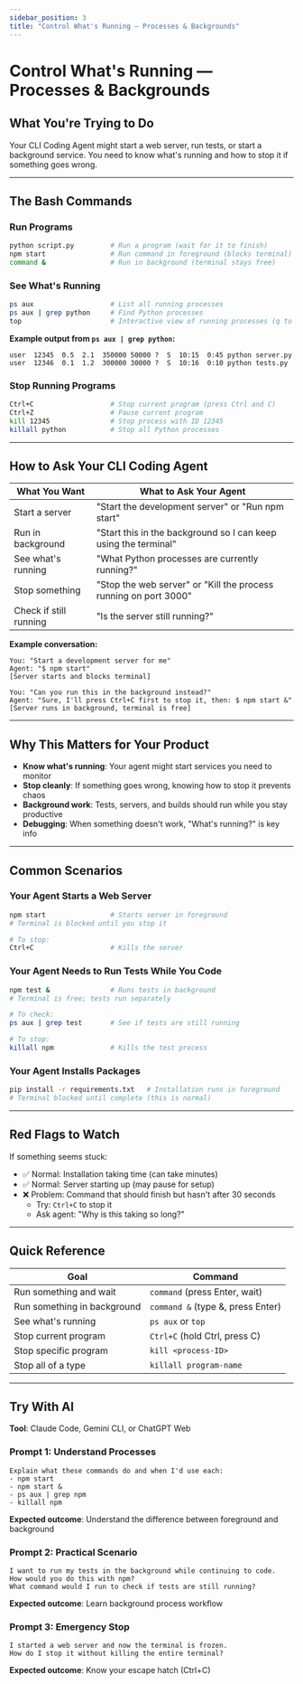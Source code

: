 ```yaml
---
sidebar_position: 3
title: "Control What's Running — Processes & Backgrounds"
---
```


# Control What's Running — Processes & Backgrounds

## What You're Trying to Do

Your CLI Coding Agent might start a web server, run tests, or start a background service. You need to know what's running and how to stop it if something goes wrong.

---

## The Bash Commands

### Run Programs
```bash
python script.py         # Run a program (wait for it to finish)
npm start                # Run command in foreground (blocks terminal)
command &                # Run in background (terminal stays free)
```

### See What's Running
```bash
ps aux                   # List all running processes
ps aux | grep python     # Find Python processes
top                      # Interactive view of running processes (q to quit)
```

**Example output from `ps aux | grep python`:**
```
user  12345  0.5  2.1  350000 50000 ?  S  10:15  0:45 python server.py
user  12346  0.1  1.2  300000 30000 ?  S  10:16  0:10 python tests.py
```

### Stop Running Programs
```bash
Ctrl+C                   # Stop current program (press Ctrl and C)
Ctrl+Z                   # Pause current program
kill 12345               # Stop process with ID 12345
killall python           # Stop all Python processes
```

---

## How to Ask Your CLI Coding Agent

| What You Want | What to Ask Your Agent |
|---|---|
| Start a server | "Start the development server" or "Run npm start" |
| Run in background | "Start this in the background so I can keep using the terminal" |
| See what's running | "What Python processes are currently running?" |
| Stop something | "Stop the web server" or "Kill the process running on port 3000" |
| Check if still running | "Is the server still running?" |

**Example conversation:**
```
You: "Start a development server for me"
Agent: "$ npm start"
[Server starts and blocks terminal]

You: "Can you run this in the background instead?"
Agent: "Sure, I'll press Ctrl+C first to stop it, then: $ npm start &"
[Server runs in background, terminal is free]
```

---

## Why This Matters for Your Product

- **Know what's running**: Your agent might start services you need to monitor
- **Stop cleanly**: If something goes wrong, knowing how to stop it prevents chaos
- **Background work**: Tests, servers, and builds should run while you stay productive
- **Debugging**: When something doesn't work, "What's running?" is key info

---

## Common Scenarios

### Your Agent Starts a Web Server
```bash
npm start                # Starts server in foreground
# Terminal is blocked until you stop it

# To stop:
Ctrl+C                   # Kills the server
```

### Your Agent Needs to Run Tests While You Code
```bash
npm test &               # Runs tests in background
# Terminal is free; tests run separately

# To check:
ps aux | grep test       # See if tests are still running

# To stop:
killall npm              # Kills the test process
```

### Your Agent Installs Packages
```bash
pip install -r requirements.txt   # Installation runs in foreground
# Terminal blocked until complete (this is normal)
```

---

## Red Flags to Watch

If something seems stuck:
- ✅ Normal: Installation taking time (can take minutes)
- ✅ Normal: Server starting up (may pause for setup)
- ❌ Problem: Command that should finish but hasn't after 30 seconds
  - Try: `Ctrl+C` to stop it
  - Ask agent: "Why is this taking so long?"

---

## Quick Reference

| Goal | Command |
|---|---|
| Run something and wait | `command` (press Enter, wait) |
| Run something in background | `command &` (type &, press Enter) |
| See what's running | `ps aux` or `top` |
| Stop current program | `Ctrl+C` (hold Ctrl, press C) |
| Stop specific program | `kill <process-ID>` |
| Stop all of a type | `killall program-name` |

---

## Try With AI

**Tool**: Claude Code, Gemini CLI, or ChatGPT Web

### Prompt 1: Understand Processes
```
Explain what these commands do and when I'd use each:
- npm start
- npm start &
- ps aux | grep npm
- killall npm
```

**Expected outcome**: Understand the difference between foreground and background

### Prompt 2: Practical Scenario
```
I want to run my tests in the background while continuing to code.
How would you do this with npm?
What command would I run to check if tests are still running?
```

**Expected outcome**: Learn background process workflow

### Prompt 3: Emergency Stop
```
I started a web server and now the terminal is frozen.
How do I stop it without killing the entire terminal?
```

**Expected outcome**: Know your escape hatch (Ctrl+C)
